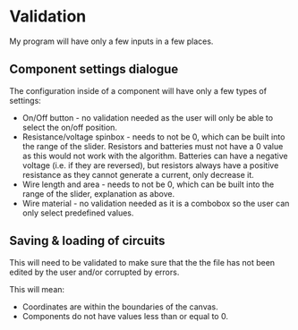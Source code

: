 # Validation

My program will have only a few inputs in a few places.

## Component settings dialogue

The configuration inside of a component will have only a few types of settings:

- On/Off button - no validation needed as the user will only be able to select the on/off position.
- Resistance/voltage spinbox - needs to not be 0, which can be built into the range of the slider. Resistors and batteries must not
	have a 0 value as this would not work with the algorithm. Batteries can have a negative voltage (i.e. if they are reversed), but
	resistors always have a positive resistance as they cannot generate a current, only decrease it.
- Wire length and area - needs to not be 0, which can be built into the range of the slider, explanation as above.
- Wire material - no validation needed as it is a combobox so the user can only select predefined values.

## Saving & loading of circuits

This will need to be validated to make sure that the the file has not been edited by the user
and/or corrupted by errors.

This will mean:

- Coordinates are within the boundaries of the canvas.
- Components do not have values less than or equal to 0.

